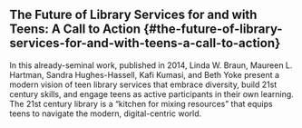 ## The Future of Library Services for and with Teens: A Call to Action {#the-future-of-library-services-for-and-with-teens-a-call-to-action}

In this already-seminal work, published in 2014, Linda W. Braun, Maureen L. Hartman, Sandra Hughes-Hassell, Kafi Kumasi, and Beth Yoke present a modern vision of teen library services that embrace diversity, build 21st century skills, and engage teens as active participants in their own learning. The 21st century library is a “kitchen for mixing resources” that equips teens to navigate the modern, digital-centric world.